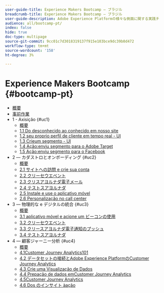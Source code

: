 ```yaml
---
user-guide-title: Experience Makers Bootcamp — ブラジル
breadcrumb-title: Experience Makers Bootcamp — ブラジル
user-guide-description: Adobe Experience Platformの様々な側面に関する実践チュートリアルです。
audience: all/bootcamp-pt/
index: false
hide: true
doc-type: multipage
source-git-commit: 9cc01c7d3018319137f915e103bce9dc39b0d472
workflow-type: tm+mt
source-wordcount: '158'
ht-degree: 3%

---
```



# Experience Makers Bootcamp {#bootcamp-pt}

+ [概要](/help/bootcamp-pt/overview.md)
+ [事前作業](/help/bootcamp-pt/prework.md)
+ 1 - Axisição {#uc1}
   + [概要](/help/bootcamp-pt/uc/uc1/uc1.md)
   + [1.1 Do desconhecido ao conhecido em nosso site](/help/bootcamp-pt/uc/uc1/ex1.md)
   + [1.2 seu proprio perfil de cliente em tempo real - UI](/help/bootcamp-pt/uc/uc1/ex2.md)
   + [1.3 Crieum segmento - UI](/help/bootcamp-pt/uc/uc1/ex3.md)
   + [1.4 Ação:enviu segmento para o Adobe Target](/help/bootcamp-pt/uc/uc1/ex4.md)
   + [1.5 Ação:enviu segmento para o Facebook](/help/bootcamp-pt/uc/uc1/ex5.md)
+ 2 — カダストロとオンボーディング {#uc2}
   + [概要](/help/bootcamp-pt/uc/uc2/uc2.md)
   + [2.1 サイトへの訪問 e crie sua conta](/help/bootcamp-pt/uc/uc2/ex1.md)
   + [2.2 クリーセウエベント](/help/bootcamp-pt/uc/uc2/ex2.md)
   + [2.3 クリスアヨルナダ電子メール](/help/bootcamp-pt/uc/uc2/ex3.md)
   + [2.4 テストスアヨルナダ](/help/bootcamp-pt/uc/uc2/ex4.md)
   + [2.5 Instale e use o aplicativo móvel](/help/bootcamp-pt/uc/uc2/ex5.md)
   + [2.6 Personalização no call center](/help/bootcamp-pt/uc/uc2/ex6.md)
+ 3 — 物理的な e デジタルの統合 {#uc3}
   + [概要](/help/bootcamp-pt/uc/uc3/uc3.md)
   + [3.1 aplicativo móvel e acione um ビーコンの使用](/help/bootcamp-pt/uc/uc3/ex1.md)
   + [3.2 クリーセウエベント](/help/bootcamp-pt/uc/uc3/ex2.md)
   + [3.3 クリースアヨルナダ電子通知のプッシュ](/help/bootcamp-pt/uc/uc3/ex3.md)
   + [3.4 テストスアヨルナダ](/help/bootcamp-pt/uc/uc3/ex4.md)
+ 4 — 顧客ジャーニー分析 {#uc4}
   + [概要](/help/bootcamp-pt/uc/uc4/uc4.md)
   + [4.1Customer Journey Analytics101](/help/bootcamp-pt/uc/uc4/ex1.md)
   + [4.2 データセットの接続とAdobe Experience PlatformのCustomer Journey Analytics](/help/bootcamp-pt/uc/uc4/ex2.md)
   + [4.3 Crie uma Visualização de Dados](/help/bootcamp-pt/uc/uc4/ex3.md)
   + [4.4 Prepação de dados emCustomer Journey Analytics](/help/bootcamp-pt/uc/uc4/ex4.md)
   + [4.5Customer Journey Analytics](/help/bootcamp-pt/uc/uc4/ex5.md)
   + [4.6 Dos のインサイト àação](/help/bootcamp-pt/uc/uc4/ex6.md)